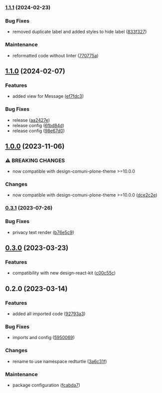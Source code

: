 ### [1.1.1](https://github.com/RedTurtle/volto-newsletter/compare/v1.1.0...v1.1.1) (2024-02-23)


### Bug Fixes

* removed duplicate label and added styles to hide label ([833f327](https://github.com/RedTurtle/volto-newsletter/commit/833f32702f78f54763fb1173e8de32eaa765d0e3))


### Maintenance

* reformatted code without linter ([770775a](https://github.com/RedTurtle/volto-newsletter/commit/770775a8c06a2b9e3c4d3d816ec7f4ae37bc6abc))

## [1.1.0](https://github.com/RedTurtle/volto-newsletter/compare/v1.0.0...v1.1.0) (2024-02-07)


### Features

* added view for Message ([ef7fdc3](https://github.com/RedTurtle/volto-newsletter/commit/ef7fdc317c89207ed621abd93a4fc2c3eb7ebf44))


### Bug Fixes

* release ([aa2427e](https://github.com/RedTurtle/volto-newsletter/commit/aa2427e86648c7a4cd800ffd66563df79131fa56))
* release config ([6fbd84d](https://github.com/RedTurtle/volto-newsletter/commit/6fbd84d690528c2a96eb44f689e8773962feec40))
* release config ([98e67d0](https://github.com/RedTurtle/volto-newsletter/commit/98e67d070078e42d304aa20070658bd849c91616))

## [1.0.0](https://github.com/RedTurtle/volto-newsletter/compare/v0.3.1...v1.0.0) (2023-11-06)


### ⚠ BREAKING CHANGES

* now compatible with design-comuni-plone-theme >=10.0.0

### Changes

* now compatible with design-comuni-plone-theme >=10.0.0 ([dce2c2e](https://github.com/RedTurtle/volto-newsletter/commit/dce2c2e800908ae111ea7c2d6758671d000637b2))

### [0.3.1](https://github.com/RedTurtle/volto-newsletter/compare/v0.3.0...v0.3.1) (2023-07-26)


### Bug Fixes

* privacy text render ([b76e5c9](https://github.com/RedTurtle/volto-newsletter/commit/b76e5c99bf1776db93e3a5bad175842982e94527))

## [0.3.0](https://github.com/RedTurtle/volto-newsletter/compare/v0.2.0...v0.3.0) (2023-03-23)


### Features

* compatibility with new design-react-kit ([c00c55c](https://github.com/RedTurtle/volto-newsletter/commit/c00c55cd3bc0e2b12dab26e7731e158336e70ee5))

## 0.2.0 (2023-03-14)


### Features

* added all imported code ([92793a3](https://github.com/RedTurtle/volto-newsletter/commit/92793a342efdee94baec3536861acc049c566619))


### Bug Fixes

* imports and config ([5950069](https://github.com/RedTurtle/volto-newsletter/commit/59500692fe020a374f7ed13806d1c7938cf365e3))


### Changes

* rename to use namespace redturtle ([3a6c31f](https://github.com/RedTurtle/volto-newsletter/commit/3a6c31f58deb8747d0c7a383dd765b9ec2e8bee0))


### Maintenance

* package configuration ([fcabda7](https://github.com/RedTurtle/volto-newsletter/commit/fcabda7470bcebfd43bcf0b3599febf26a2c25d8))

